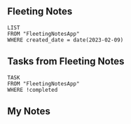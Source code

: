 ## Fleeting Notes
```dataview
LIST
FROM "FleetingNotesApp"
WHERE created_date = date(2023-02-09) 
```

## Tasks from Fleeting Notes
```dataview
TASK
FROM "FleetingNotesApp"
WHERE !completed
```

## My Notes
